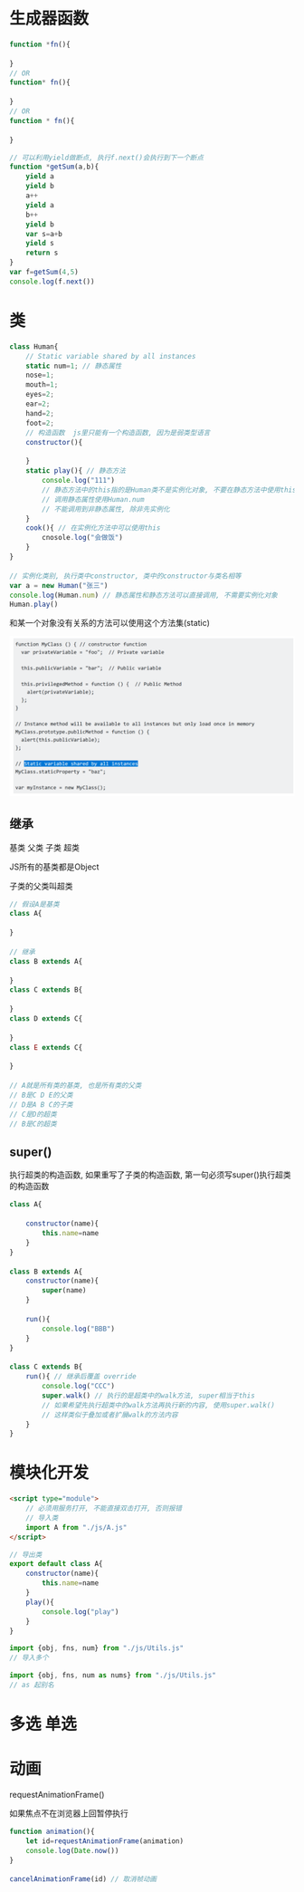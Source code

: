 # 生成器函数

```js
function *fn(){
    
}
// OR
function* fn(){
    
}
// OR
function * fn(){
    
}
```

```js
// 可以利用yield做断点, 执行f.next()会执行到下一个断点
function *getSum(a,b){
    yield a
    yield b
    a++
    yield a
    b++
    yield b
    var s=a+b
    yield s
    return s
}
var f=getSum(4,5)
console.log(f.next())
```





# 类

```js
class Human{
    // Static variable shared by all instances
    static num=1; // 静态属性
    nose=1;
	mouth=1;
	eyes=2;
	ear=2;
	hand=2;
	foot=2;
	// 构造函数  js里只能有一个构造函数, 因为是弱类型语言
	constructor(){
        
    }
	static play(){ // 静态方法
        console.log("111")
        // 静态方法中的this指的是Human类不是实例化对象, 不要在静态方法中使用this
        // 调用静态属性使用Human.num
        // 不能调用到非静态属性, 除非先实例化
    }
	cook(){ // 在实例化方法中可以使用this
        cnosole.log("会做饭")
    }
}

// 实例化类别, 执行类中constructor, 类中的constructor与类名相等
var a = new Human("张三")
console.log(Human.num) // 静态属性和静态方法可以直接调用, 不需要实例化对象
Human.play()
```



和某一个对象没有关系的方法可以使用这个方法集(static)

![image-20211102085022866](https://raw.githubusercontent.com/Caulic/images/master/img/image-20211102085022866.png)



## 继承

基类 父类 子类 超类

JS所有的基类都是Object

子类的父类叫超类

```js
// 假设A是基类
class A{
    
}

// 继承
class B extends A{
    
}
class C extends B{
    
}
class D extends C{
    
}
class E extends C{
    
}

// A就是所有类的基类, 也是所有类的父类
// B是C D E的父类
// D是A B C的子类
// C是D的超类
// B是C的超类
```



## super()

执行超类的构造函数, 如果重写了子类的构造函数, 第一句必须写super()执行超类的构造函数

```js
class A{
    
    constructor(name){
        this.name=name
    }
}

class B extends A{
    constructor(name){
        super(name)
    }
    
    run(){
        console.log("BBB")
    }
}

class C extends B{
    run(){ // 继承后覆盖 override
        console.log("CCC")
        super.walk() // 执行的是超类中的walk方法, super相当于this
        // 如果希望先执行超类中的walk方法再执行新的内容, 使用super.walk()
        // 这样类似于叠加或者扩展walk的方法内容
    }
}
```





# 模块化开发

```HTML
<script type="module">
	// 必须用服务打开, 不能直接双击打开, 否则报错
    // 导入类
	import A from "./js/A.js"
</script>
```



```js
// 导出类
export default class A{
    constructor(name){
        this.name=name
    }
    play(){
        console.log("play")
    }
}
```

```js
import {obj, fns, num} from "./js/Utils.js"
// 导入多个
```

```js
import {obj, fns, num as nums} from "./js/Utils.js"
// as 起别名
```



# 多选 单选







# 动画

requestAnimationFrame()

如果焦点不在浏览器上回暂停执行

```js
function animation(){
    let id=requestAnimationFrame(animation)
    console.log(Date.now())
}

cancelAnimationFrame(id) // 取消帧动画

```

